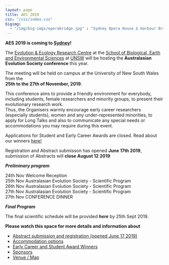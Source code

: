 ```yaml
---
layout: page
title: AES 2019
css: "/css/index.css"
bigimg:
  - "/img/big-imgs/operabridge.jpg" : "Sydney Opera House & Harbour Bridge"
---
```



**AES 2019 is coming to [Sydney](https://www.sydney.com/)!**

The [Evolution & Ecology Research Centre](http://www.eerc.unsw.edu.au/) at the [School of Biological, Earth and Environmental Sciences](https://www.bees.unsw.edu.au/)  at [UNSW](https://www.unsw.edu.au/) will be hosting the **Australasian Evolution Society conference** this year. 

The meeting will be held on campus at the University of New South Wales from the  
**25th to the 27th of November, 2019**.

This conference aims to provide a friendly environment for everybody, including students, female researchers and minority groups, to present their evolutionary research work.   
Thus, the Organisers warmly encourage early career researchers (especially students), women and any under-represented minorities, to apply for Long Talks and also to communicate any special needs or accommodations you may require during this event.   

Applications for Student and Early Career Awards are closed. Read about our winners [here!](http://ausevo.com/2019-08-08-AES_Award_Winners/)   

Registration and Abstract submisson has opened **June 17th 2019**,  
submission of Abstracts will **close August 12 2019**
   
   
***Preliminary program***  

  24th Nov Welcome Reception  
  25th Nov Australasian Evolution Society - Scientific Program  
  26th Nov Australasian Evolution Society - Scientific Program  
  27th Nov Australasian Evolution Society - Scientific Program  
  27th Nov CONFERENCE DINNER  
  

***Final Program***

The final scientific schedule will be provided ***here*** by 25th Sept 2019.


**Please watch this space for more details and information about**   

- [Abstract submission and registration (opened June 17 2019)](http://ausevo.com/registration/)
- [Accommodation options](http://ausevo.com/accommodation/)
- [Early Career and Student Award Winners](http://ausevo.com/2019-08-08-AES_Award_Winners/)
- [Sponsors](http://ausevo.com/sponsors/)
- [Venue / Map](http://ausevo.com/map/)
